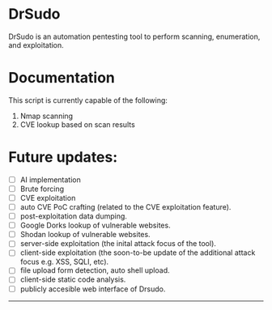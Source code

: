 # DrSudo

DrSudo is an automation pentesting tool to perform scanning, enumeration, and exploitation.


# Documentation

This script is currently capable of the following:

1. Nmap scanning  
2. CVE lookup based on scan results

# Future updates:

- [ ] AI implementation
- [ ] Brute forcing
- [ ] CVE exploitation
- [ ] auto CVE PoC crafting (related to the CVE exploitation feature).
- [ ] post-exploitation data dumping.
- [ ] Google Dorks lookup of vulnerable websites.
- [ ] Shodan lookup of vulnerable websites.
- [ ] server-side exploitation (the inital attack focus of the tool).
- [ ] client-side exploitation (the soon-to-be update of the additional attack focus e.g. XSS, SQLI, etc).
- [ ] file upload form detection, auto shell upload.
- [ ] client-side static code analysis.
- [ ] publicly accesible web interface of Drsudo.

---
